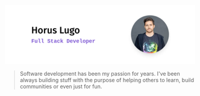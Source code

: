 ![Horus Lugo - Full Stack Developer](./banner.png)

> Software development has been my passion for years. I've been always building stuff with the purpose of helping others to learn, build communities or even just for fun.
